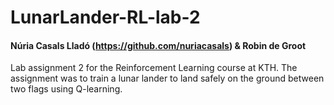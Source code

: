 # LunarLander-RL-lab-2
#### Núria Casals Lladó (https://github.com/nuriacasals) & Robin de Groot

Lab assignment 2 for the Reinforcement Learning course at KTH. The assignment was to train a lunar lander to land safely on the ground between two flags using Q-learning.
